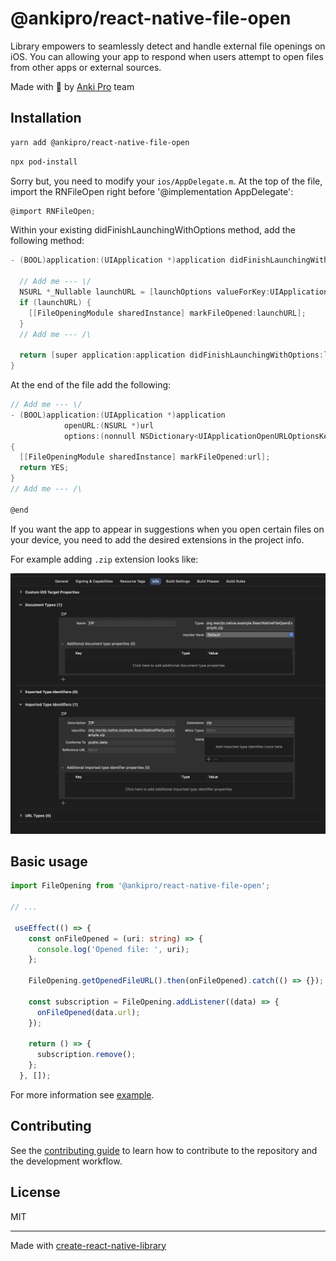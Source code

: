 # @ankipro/react-native-file-open

Library empowers to seamlessly detect and handle external file openings on iOS. You can allowing your app to respond when users attempt to open files from other apps or external sources.

Made with 💙 by [Anki Pro](https://ankipro.net/) team

## Installation

```sh
yarn add @ankipro/react-native-file-open
```

```sh
npx pod-install
```

Sorry but, you need to modify your `ios/AppDelegate.m`.
At the top of the file, import the RNFileOpen right before '@implementation AppDelegate':

```C#
@import RNFileOpen;
```
Within your existing didFinishLaunchingWithOptions method, add the following method:

```C#
- (BOOL)application:(UIApplication *)application didFinishLaunchingWithOptions:(NSDictionary *)launchOptions {

  // Add me --- \/
  NSURL *_Nullable launchURL = [launchOptions valueForKey:UIApplicationLaunchOptionsURLKey];
  if (launchURL) {
    [[FileOpeningModule sharedInstance] markFileOpened:launchURL];
  }
  // Add me --- /\

  return [super application:application didFinishLaunchingWithOptions:launchOptions];
}
```
At the end of the file add the following:
```C#
// Add me --- \/
- (BOOL)application:(UIApplication *)application
            openURL:(NSURL *)url
            options:(nonnull NSDictionary<UIApplicationOpenURLOptionsKey, id> *)options
{
  [[FileOpeningModule sharedInstance] markFileOpened:url];
  return YES;
}
// Add me --- /\

@end
```

If you want the app to appear in suggestions when you open certain files on your device, you need to add the desired extensions in the project info.

For example adding `.zip` extension looks like:

![adding_zip_extension_in_project_settings](./assets/app_info_demo.png)


## Basic usage

```ts
import FileOpening from '@ankipro/react-native-file-open';

// ...

 useEffect(() => {
    const onFileOpened = (uri: string) => {
      console.log('Opened file: ', uri);
    };

    FileOpening.getOpenedFileURL().then(onFileOpened).catch(() => {});

    const subscription = FileOpening.addListener((data) => {
      onFileOpened(data.url);
    });

    return () => {
      subscription.remove();
    };
  }, []);
```

For more information see [example](./example/src/App.tsx).

## Contributing

See the [contributing guide](CONTRIBUTING.md) to learn how to contribute to the repository and the development workflow.

## License

MIT

---

Made with [create-react-native-library](https://github.com/callstack/react-native-builder-bob)
